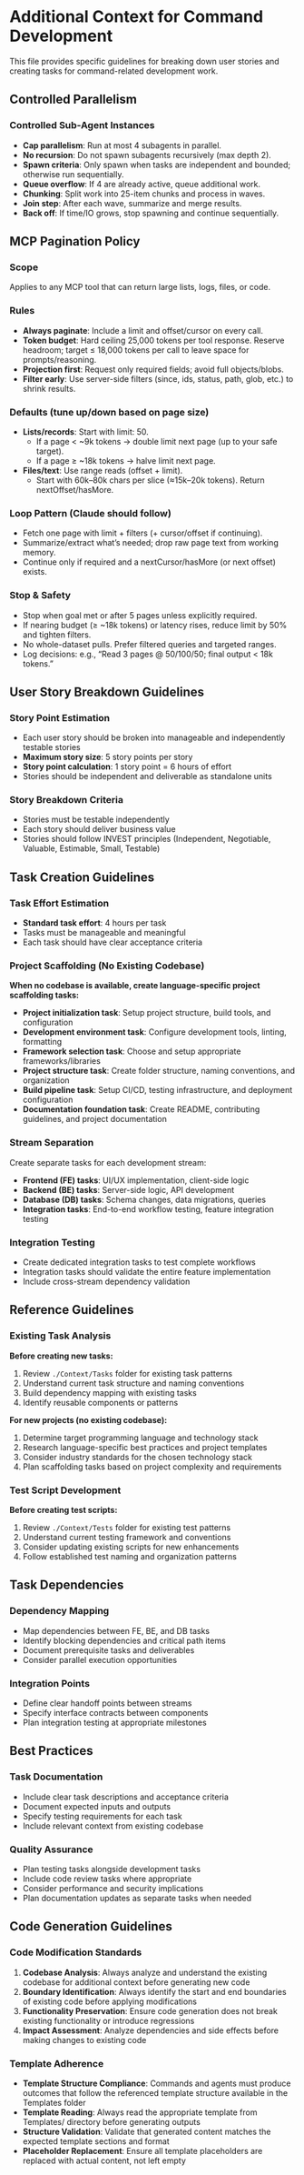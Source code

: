 # Additional Context for Command Development

This file provides specific guidelines for breaking down user stories and creating tasks for command-related development work.

## Controlled Parallelism

### Controlled Sub-Agent Instances
- **Cap parallelism**: Run at most 4 subagents in parallel.
- **No recursion**: Do not spawn subagents recursively (max depth 2).
- **Spawn criteria**: Only spawn when tasks are independent and bounded; otherwise run sequentially.
- **Queue overflow**: If 4 are already active, queue additional work.
- **Chunking**: Split work into 25-item chunks and process in waves.
- **Join step**: After each wave, summarize and merge results.
- **Back off**: If time/IO grows, stop spawning and continue sequentially.

## MCP Pagination Policy

### Scope 
Applies to any MCP tool that can return large lists, logs, files, or code.

### Rules
- **Always paginate**: Include a limit and offset/cursor on every call.
- **Token budget**: Hard ceiling 25,000 tokens per tool response. Reserve headroom; target ≤ 18,000 tokens per call to leave space for prompts/reasoning.
- **Projection first**: Request only required fields; avoid full objects/blobs.
- **Filter early**: Use server-side filters (since, ids, status, path, glob, etc.) to shrink results.

### Defaults (tune up/down based on page size)
- **Lists/records**: Start with limit: 50.
    - If a page < ~9k tokens → double limit next page (up to your safe target).
    - If a page ≥ ~18k tokens → halve limit next page.
- **Files/text**: Use range reads (offset + limit).
    - Start with 60k–80k chars per slice (≈15k–20k tokens). Return nextOffset/hasMore.

### Loop Pattern (Claude should follow)
- Fetch one page with limit + filters (+ cursor/offset if continuing).
- Summarize/extract what’s needed; drop raw page text from working memory.
- Continue only if required and a nextCursor/hasMore (or next offset) exists.

### Stop & Safety
- Stop when goal met or after 5 pages unless explicitly required.
- If nearing budget (≥ ~18k tokens) or latency rises, reduce limit by 50% and tighten filters.
- No whole-dataset pulls. Prefer filtered queries and targeted ranges.
- Log decisions: e.g., “Read 3 pages @ 50/100/50; final output < 18k tokens.”

## User Story Breakdown Guidelines

### Story Point Estimation
- Each user story should be broken into manageable and independently testable stories
- **Maximum story size**: 5 story points per story
- **Story point calculation**: 1 story point = 6 hours of effort
- Stories should be independent and deliverable as standalone units

### Story Breakdown Criteria
- Stories must be testable independently
- Each story should deliver business value
- Stories should follow INVEST principles (Independent, Negotiable, Valuable, Estimable, Small, Testable)

## Task Creation Guidelines

### Task Effort Estimation
- **Standard task effort**: 4 hours per task
- Tasks must be manageable and meaningful
- Each task should have clear acceptance criteria

### Project Scaffolding (No Existing Codebase)
**When no codebase is available, create language-specific project scaffolding tasks:**
- **Project initialization task**: Setup project structure, build tools, and configuration
- **Development environment task**: Configure development tools, linting, formatting
- **Framework selection task**: Choose and setup appropriate frameworks/libraries
- **Project structure task**: Create folder structure, naming conventions, and organization
- **Build pipeline task**: Setup CI/CD, testing infrastructure, and deployment configuration
- **Documentation foundation task**: Create README, contributing guidelines, and project documentation

### Stream Separation
Create separate tasks for each development stream:
- **Frontend (FE) tasks**: UI/UX implementation, client-side logic
- **Backend (BE) tasks**: Server-side logic, API development
- **Database (DB) tasks**: Schema changes, data migrations, queries
- **Integration tasks**: End-to-end workflow testing, feature integration testing

### Integration Testing
- Create dedicated integration tasks to test complete workflows
- Integration tasks should validate the entire feature implementation
- Include cross-stream dependency validation

## Reference Guidelines

### Existing Task Analysis
**Before creating new tasks:**
1. Review `./Context/Tasks` folder for existing task patterns
2. Understand current task structure and naming conventions
3. Build dependency mapping with existing tasks
4. Identify reusable components or patterns

**For new projects (no existing codebase):**
1. Determine target programming language and technology stack
2. Research language-specific best practices and project templates
3. Consider industry standards for the chosen technology stack
4. Plan scaffolding tasks based on project complexity and requirements

### Test Script Development
**Before creating test scripts:**
1. Review `./Context/Tests` folder for existing test patterns
2. Understand current testing framework and conventions
3. Consider updating existing scripts for new enhancements
4. Follow established test naming and organization patterns

## Task Dependencies

### Dependency Mapping
- Map dependencies between FE, BE, and DB tasks
- Identify blocking dependencies and critical path items
- Document prerequisite tasks and deliverables
- Consider parallel execution opportunities

### Integration Points
- Define clear handoff points between streams
- Specify interface contracts between components
- Plan integration testing at appropriate milestones

## Best Practices

### Task Documentation
- Include clear task descriptions and acceptance criteria
- Document expected inputs and outputs
- Specify testing requirements for each task
- Include relevant context from existing codebase

### Quality Assurance
- Plan testing tasks alongside development tasks
- Include code review tasks where appropriate
- Consider performance and security implications
- Plan documentation updates as separate tasks when needed

## Code Generation Guidelines

### Code Modification Standards
1. **Codebase Analysis**: Always analyze and understand the existing codebase for additional context before generating new code
2. **Boundary Identification**: Always identify the start and end boundaries of existing code before applying modifications
3. **Functionality Preservation**: Ensure code generation does not break existing functionality or introduce regressions
4. **Impact Assessment**: Analyze dependencies and side effects before making changes to existing code

### Template Adherence
- **Template Structure Compliance**: Commands and agents must produce outcomes that follow the referenced template structure available in the Templates folder
- **Template Reading**: Always read the appropriate template from Templates/ directory before generating outputs
- **Structure Validation**: Validate that generated content matches the expected template sections and format
- **Placeholder Replacement**: Ensure all template placeholders are replaced with actual content, not left empty